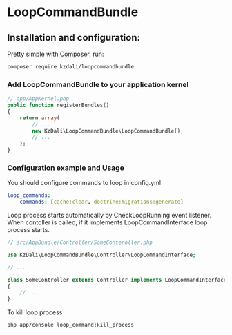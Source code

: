 # LoopCommandBundle

## Installation and configuration:

Pretty simple with [Composer](http://packagist.org), run:

```sh
composer require kzdali/loopcommandbundle
```

### Add LoopCommandBundle to your application kernel

```php
// app/AppKernel.php
public function registerBundles()
{
    return array(
        // ...
        new KzDali\LoopCommandBundle\LoopCommandBundle(),
        // ...
    );
}
```

### Configuration example and Usage

You should configure commands to loop in config.yml

```yaml
loop_commands:
    commands: [cache:clear, doctrine:migrations:generate]                      # comma separated commands
```

Loop process starts automatically by CheckLoopRunning event listener. When contoller is called, if it implements
LoopCommandInterface loop process starts.

```php
// src/AppBundle/Controller/SomeConteroller.php

use KzDali\LoopCommandBundle\Controller\LoopCommandInterface;

// ...

class SomeController extends Controller implements LoopCommandInterface
{
    // ...
}
```


To kill loop process

```sh
php app/console loop_command:kill_process
```